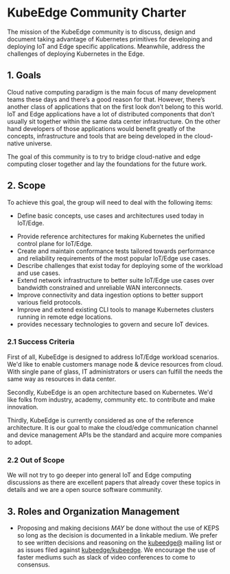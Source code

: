 # KubeEdge Community Charter

The mission of the KubeEdge community is to discuss, design and document taking advantage of Kubernetes primitives for developing and deploying IoT and Edge specific applications. Meanwhile, address the challenges of deploying Kubernetes in the Edge.

## 1. Goals

Cloud native computing paradigm is the main focus of many development teams these days and there’s a good reason for that. However, there’s another class of applications that on the first look don’t belong to this world. IoT and Edge applications have a lot of distributed components that don’t usually sit together within the same data center infrastructure. On the other hand developers of those applications would benefit greatly of the concepts, infrastructure and tools that are being developed in the cloud-native universe.

The goal of this community is to try to bridge cloud-native and edge computing closer together and lay the foundations for the future work.

## 2. Scope

To achieve this goal, the group will need to deal with the following items:

* Define basic concepts, use cases and architectures used today in IoT/Edge.

- Provide reference architectures for making Kubernetes the unified control plane for IoT/Edge.
- Create and maintain conformance tests tailored towards performance and reliability requirements of the most popular IoT/Edge use cases.
- Describe challenges that exist today for deploying some of the workload and use cases.
- Extend network infrastructure to better suite IoT/Edge use cases over bandwidth constrained and unreliable WAN interconnects.
- Improve connectivity and data ingestion options to better support various field protocols.
- Improve and extend existing CLI tools to manage Kubernetes clusters running in remote edge locations.
- provides necessary technologies to govern and secure IoT devices.

### 2.1 Success Criteria

First of all, KubeEdge is designed to address IoT/Edge workload scenarios. We'd like to enable customers manage node & device resources from cloud. With single pane of glass, IT administrators or users can fulfill the needs the same way as resources in data center.

Secondly, KubeEdge is an open architecture based on Kubernetes. We'd like folks from industry, academy, community etc. to contribute and make innovation.

Thirdly, KubeEdge is currently considered as one of the reference architecture. It is our goal to make the cloud/edge communication channel and device management APIs be the standard and acquire more companies to adopt.

### 2.2 Out of Scope

We will not try to go deeper into general IoT and Edge computing discussions as there are excellent papers that already cover these topics in details and we are a open source software community.

## 3. Roles and Organization Management

- Proposing and making decisions *MAY* be done without the use of KEPS so long as the decision is documented in a linkable medium. We prefer to see written decisions and reasoning on the [kubeedge@](https://groups.google.com/forum/#!forum/kubeedge) mailing list or as issues filed against [kubeedge/kubeedge](https://github.com/kubeedge/kubeedge). We encourage the use of faster mediums such as slack of video conferences to come to consensus.